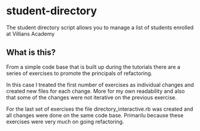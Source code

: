 # student-directory

The student directory script allows you to manage a list of students 
enrolled at Villians Academy

## What is this?

From a simple code base that is built up during the tutorials there are a 
series of exercises to promote the principals of refactoring. 

In this case I treated the first number of exercises as individual changes and created
new files for each change. More for my own readability and also that some of the changes 
were not iterative on the previous exercise.

For the last set of exercises the file directory_interactive.rb was created and all 
changes were done on the same code base. Primarilu because these exercises were very
much on going refactoring.
